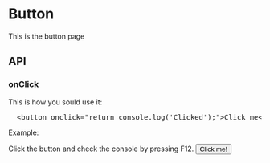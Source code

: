 # Button

This is the button page

## API

### onClick

This is how you sould use it:

<pre>
  &lt;button onclick="return console.log('Clicked');">Click me&lt;/button>
</pre>

Example:

Click the button and check the console by pressing F12.
<button onclick="return console.log('It works!');">Click me!</button>

